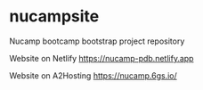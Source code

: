 # nucampsite

Nucamp bootcamp bootstrap project repository

Website on Netlify <https://nucamp-pdb.netlify.app>

Website on A2Hosting <https://nucamp.6gs.io/>
